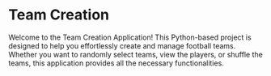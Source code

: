 # Team Creation
 Welcome to the Team Creation Application! This Python-based project is designed to help you effortlessly create and manage football teams. Whether you want to randomly select teams, view the players, or shuffle the teams, this application provides all the necessary functionalities.
